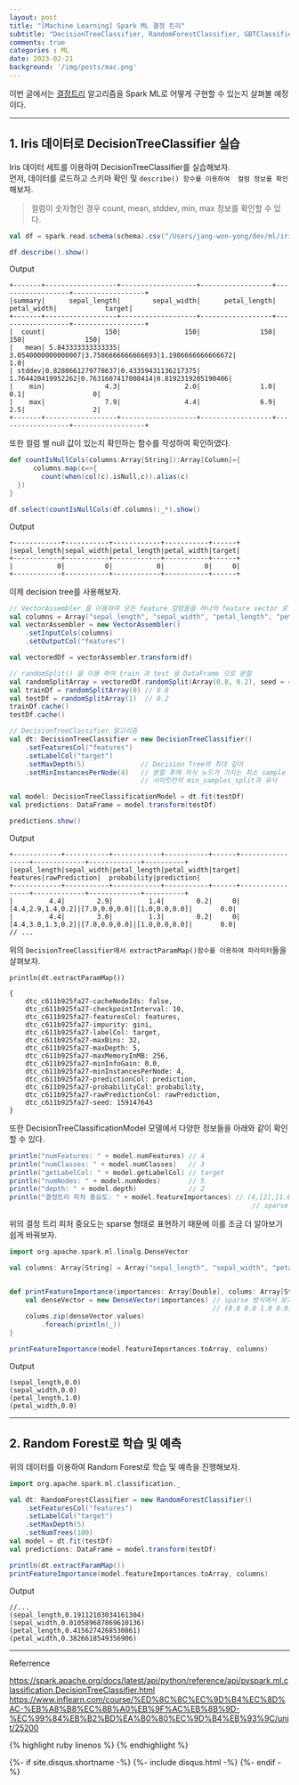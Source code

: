 ```yaml
---
layout: post
title: "[Machine Learning] Spark ML 결정 트리"
subtitle: "DecisionTreeClassifier, RandomForestClassifier, GBTClassifier" 
comments: true
categories : ML
date: 2023-02-21
background: '/img/posts/mac.png'
---
```


이번 글에서는 [결정트리](https://wonyong-jang.github.io/ml/2022/09/24/Machine-Learning-Classification-Decision-Tree.html) 알고리즘을 
Spark ML로 어떻게 구현할 수 있는지 살펴볼 예정이다.   

- - - 

## 1. Iris 데이터로 DecisionTreeClassifier 실습  

Iris 데이터 세트를 이용하여 DecisionTreeClassifier를 실습해보자.   
먼저, 데이터를 로드하고 스키마 확인 및 `describe() 함수를 이용하여 
컬럼 정보를 확인`해보자.   

> 컬럼이 숫자형인 경우 count, mean, stddev, min, max 정보를 확인할 수 있다.   

```scala    
val df = spark.read.schema(schema).csv("/Users/jang-won-yong/dev/ml/iris.data")   

df.describe().show()
```

Output

```
+-------+------------------+-------------------+------------------+------------------+------------------+
|summary|      sepal_length|        sepal_width|      petal_length|       petal_width|            target|
+-------+------------------+-------------------+------------------+------------------+------------------+
|  count|               150|                150|               150|               150|               150|
|   mean| 5.843333333333335| 3.0540000000000007|3.7586666666666693|1.1986666666666672|               1.0|
| stddev|0.8280661279778637|0.43359431136217375| 1.764420419952262|0.7631607417008414|0.8192319205190406|
|    min|               4.3|                2.0|               1.0|               0.1|                 0|
|    max|               7.9|                4.4|               6.9|               2.5|                 2|
+-------+------------------+-------------------+------------------+------------------+------------------+
```

또한 컬럼 별 null 값이 있는지 확인하는 함수를 작성하여 확인하였다.   

```scala
def countIsNullCols(columns:Array[String]):Array[Column]={
      columns.map(c=>{
        count(when(col(c).isNull,c)).alias(c)
  })
}

df.select(countIsNullCols(df.columns):_*).show()
```

Output

```
+------------+-----------+------------+-----------+------+
|sepal_length|sepal_width|petal_length|petal_width|target|
+------------+-----------+------------+-----------+------+
|           0|          0|           0|          0|     0|
+------------+-----------+------------+-----------+------+
```

이제 decision tree를 사용해보자.   

```scala
// VectorAssembler 를 이용하여 모든 feature 컬럼들을 하나의 feature vector 로 변환
val columns = Array("sepal_length", "sepal_width", "petal_length", "petal_width")
val vectorAssembler = new VectorAssembler()
    .setInputCols(columns)
    .setOutputCol("features")

val vectoredDf = vectorAssembler.transform(df)

// randomSplit() 을 이용 하여 train 과 test 용 DataFrame 으로 분할
val randomSplitArray = vectoredDf.randomSplit(Array(0.8, 0.2), seed = 42)
val trainDf = randomSplitArray(0) // 0.8
val testDf = randomSplitArray(1)  // 0.2
trainDf.cache()
testDf.cache()

// DecisionTreeClassifier 알고리즘
val dt: DecisionTreeClassifier = new DecisionTreeClassifier()
    .setFeaturesCol("features")
    .setLabelCol("target")
    .setMaxDepth(5)              // Decision Tree의 최대 깊이 
    .setMinInstancesPerNode(4)   // 분할 후에 자식 노드가 가지는 최소 sample 개수. 이 값보다 작아야 더 이상 분할하지 않음.   
                                 // 사이킷런의 min_samples_split과 유사 

val model: DecisionTreeClassificationModel = dt.fit(testDf)
val predictions: DataFrame = model.transform(testDf)

predictions.show()
```

Output

```
+------------+-----------+------------+-----------+------+-----------------+-------------+-------------+----------+
|sepal_length|sepal_width|petal_length|petal_width|target|         features|rawPrediction|  probability|prediction|
+------------+-----------+------------+-----------+------+-----------------+-------------+-------------+----------+
|         4.4|        2.9|         1.4|        0.2|     0|[4.4,2.9,1.4,0.2]|[7.0,0.0,0.0]|[1.0,0.0,0.0]|       0.0|
|         4.4|        3.0|         1.3|        0.2|     0|[4.4,3.0,1.3,0.2]|[7.0,0.0,0.0]|[1.0,0.0,0.0]|       0.0|
// ...
```

위의 `DecisionTreeClassifier에서 extractParamMap()함수를 이용하여 파라미터`들을 살펴보자.   

```
println(dt.extractParamMap())

{
	dtc_c611b925fa27-cacheNodeIds: false,
	dtc_c611b925fa27-checkpointInterval: 10,
	dtc_c611b925fa27-featuresCol: features,
	dtc_c611b925fa27-impurity: gini,
	dtc_c611b925fa27-labelCol: target,
	dtc_c611b925fa27-maxBins: 32,
	dtc_c611b925fa27-maxDepth: 5,
	dtc_c611b925fa27-maxMemoryInMB: 256,
	dtc_c611b925fa27-minInfoGain: 0.0,
	dtc_c611b925fa27-minInstancesPerNode: 4,
	dtc_c611b925fa27-predictionCol: prediction,
	dtc_c611b925fa27-probabilityCol: probability,
	dtc_c611b925fa27-rawPredictionCol: rawPrediction,
	dtc_c611b925fa27-seed: 159147643
}
```   

또한 DecisionTreeClassificationModel 모델에서 다양한 정보들을 아래와 같이 확인할 수 있다.   

```scala
println("numFeatures: " + model.numFeatures) // 4 
println("numClasses: " + model.numClasses)   // 3
println("getLabelCol: " + model.getLabelCol) // target
println("numNodes: " + model.numNodes)       // 5
println("depth: " + model.depth)             // 2
println("결정트리 피처 중요도: " + model.featureImportances) // (4,[2],[1.0])
                                                             // sparse 형태이며, 전체 갯수는 4개가 있다는 뜻이며 0값은 모두 제거 하여 표현 
```

위의 결정 트리 피처 중요도는 sparse 형태로 표현하기 때문에 
이를 조금 더 알아보기 쉽게 바꿔보자.   

```scala
import org.apache.spark.ml.linalg.DenseVector

val columns: Array[String] = Array("sepal_length", "sepal_width", "petal_length", "petal_width")


def printFeatureImportance(importances: Array[Double], colums: Array[String]): Unit = {
    val denseVector = new DenseVector(importances) // sparse 방식에서 보기 좋게 dense 방식으로 변경   
                                                   // (0.0 0.0 1.0 0.0)
    colums.zip(denseVector.values)
        .foreach(println(_))
}

printFeatureImportance(model.featureImportances.toArray, columns)
```

Output  

```
(sepal_length,0.0)
(sepal_width,0.0)
(petal_length,1.0)
(petal_width,0.0)
```

- - - 

## 2. Random Forest로 학습 및 예측   

위의 데이터를 이용하여 Random Forest로 학습 및 예측을 진행해보자.   

```scala
import org.apache.spark.ml.classification._

val dt: RandomForestClassifier = new RandomForestClassifier()
    .setFeaturesCol("features")
    .setLabelCol("target")
    .setMaxDepth(5)
    .setNumTrees(100)
val model = dt.fit(testDf)
val predictions: DataFrame = model.transform(testDf)

println(dt.extractParamMap())
printFeatureImportance(model.featureImportances.toArray, columns)
```

Output

```
//...
(sepal_length,0.19112103034161304)
(sepal_width,0.010589687869610136)
(petal_length,0.4156274268530861)
(petal_width,0.3826618549356906)
```



- - -    

Referrence 

<https://spark.apache.org/docs/latest/api/python/reference/api/pyspark.ml.classification.DecisionTreeClassifier.html>   
<https://www.inflearn.com/course/%ED%8C%8C%EC%9D%B4%EC%8D%AC-%EB%A8%B8%EC%8B%A0%EB%9F%AC%EB%8B%9D-%EC%99%84%EB%B2%BD%EA%B0%80%EC%9D%B4%EB%93%9C/unit/25200>    

{% highlight ruby linenos %}
{% endhighlight %}


{%- if site.disqus.shortname -%}
    {%- include disqus.html -%}
{%- endif -%}

